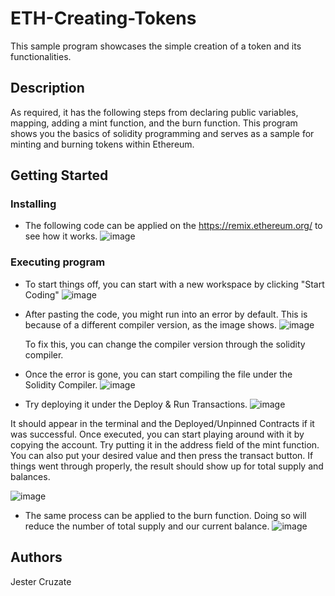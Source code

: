 # ETH-Creating-Tokens
This sample program showcases the simple creation of a token and its functionalities.
## Description
As required, it has the following steps from declaring public variables, mapping, adding a mint function, and the burn function. This program shows you the basics of solidity programming and serves as a sample for minting and burning tokens within Ethereum.

## Getting Started

### Installing
* The following code can be applied on the https://remix.ethereum.org/ to see how it works.
![image](https://github.com/pantofu/ETH-Creating-Tokens/assets/104056079/864a1c49-a272-4a18-b9c6-0acfcf730236)

### Executing program
* To start things off, you can start with a new workspace by clicking "Start Coding"
![image](https://github.com/pantofu/ETH-Creating-Tokens/assets/104056079/74457996-10f8-4aa0-b492-d29bcebaf907)

* After pasting the code, you might run into an error by default. This is because of a different compiler version, as the image shows.
![image](https://github.com/pantofu/ETH-Creating-Tokens/assets/104056079/9a7f0409-cd1a-4ac1-871b-7046b2afe176)

  To fix this, you can change the compiler version through the solidity compiler.

* Once the error is gone, you can start compiling the file under the Solidity Compiler.
  ![image](https://github.com/pantofu/ETH-Creating-Tokens/assets/104056079/f43e1b24-ea6a-4e5d-abd1-1d756d557582)

* Try deploying it under the Deploy & Run Transactions.
  ![image](https://github.com/pantofu/ETH-Creating-Tokens/assets/104056079/70f646be-93fe-4128-b786-262ca72a4079)
  
It should appear in the terminal and the Deployed/Unpinned Contracts if it was successful. Once executed, you can start playing around with it by copying the account. Try putting it in the address field of the mint function. You can also put your desired value and then press the transact button. If things went through properly, the result should show up for total supply and balances.

  ![image](https://github.com/pantofu/ETH-Creating-Tokens/assets/104056079/b2764ec8-4b12-498d-8b2f-d5fa3a69697d)

* The same process can be applied to the burn function. Doing so will reduce the number of total supply and our current balance.
  ![image](https://github.com/pantofu/ETH-Creating-Tokens/assets/104056079/cb56b836-439d-4d7d-a504-4f0b3c0d1f95)

## Authors
Jester Cruzate

